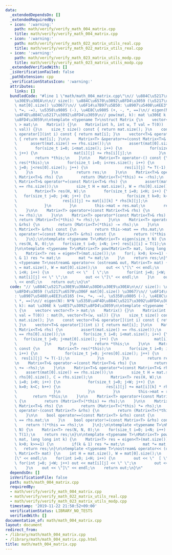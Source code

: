 ```yaml
---
data:
  _extendedDependsOn: []
  _extendedRequiredBy:
  - icon: ':warning:'
    path: math/verify/verify_math_004_matrix.cpp
    title: math/verify/verify_math_004_matrix.cpp
  - icon: ':warning:'
    path: math/verify/verify_math_022_matrix_utils_real.cpp
    title: math/verify/verify_math_022_matrix_utils_real.cpp
  - icon: ':warning:'
    path: math/verify/verify_math_023_matrix_utils_modp.cpp
    title: math/verify/verify_math_023_matrix_utils_modp.cpp
  _extendedVerifiedWith: []
  _isVerificationFailed: false
  _pathExtension: cpp
  _verificationStatusIcon: ':warning:'
  attributes:
    links: []
  bundledCode: "#line 1 \"math/math_004_matrix.cpp\"\n// \u884C\u5217\u30E9\u30A4\u30D6\
    \u30E9\u30EA\n\n// size(): \u884C\u6570\u3092\u8FD4\u3059 (\u5217\u6570\u306F\
    \ mat[0].size() \u3067)\n// \u6F14\u7B97\u5B50: \u8907\u5408\u4EE3\u5165 (+=,\
    \ *=, -=), \u5358\u9805 (-), \u4E8C\u9805 (+, -, *, ==)\n// eigen(N): N*N \u5358\
    \u4F4D\u884C\u5217\u3092\u8FD4\u3059\n// pow(mat, k): mat \u306E k \u4E57\u3092\
    \u8FD4\u3059\n\ntemplate <typename T>\nstruct Matrix {\n    vector< vector<T>\
    \ > mat;\n    Matrix() {}\n    Matrix(int h, int w, T val = T(0)) : mat(h, vector<T>(w,\
    \ val)) {}\n    size_t size() const { return mat.size(); }\n    const vector<T>&\
    \ operator[](int i) const { return mat[i]; }\n    vector<T>& operator[](int i)\
    \ { return mat[i]; }\n\n    Matrix<T> &operator+=(const Matrix<T>& rhs) {\n  \
    \      assert(mat.size() == rhs.size());\n        assert(mat[0].size() == rhs[0].size());\n\
    \        for(size_t i=0; i<mat.size(); i++) {\n            for(size_t j=0; j<mat[0].size();\
    \ j++) {\n                mat[i][j] += rhs[i][j];\n            }\n        }\n\
    \        return *this;\n    }\n\n    Matrix<T> operator-() const {\n        Matrix<T>\
    \ res(*this);\n        for(size_t i=0; i<res.size(); i++) {\n            for(size_t\
    \ j=0; j<res[0].size(); j++) {\n                res[i][j] *= T(-1);\n        \
    \    }\n        }\n        return res;\n    }\n\n    Matrix<T>& operator-=(const\
    \ Matrix<T>& rhs) {\n        return (Matrix<T>(*this) += -rhs);\n    }\n\n   \
    \ Matrix<T>& operator*=(const Matrix<T>& rhs) {\n        assert(mat[0].size()\
    \ == rhs.size());\n        size_t H = mat.size(), W = rhs[0].size(), C = rhs.size();\n\
    \        Matrix<T> res(H, W);\n        for(size_t i=0; i<H; i++) {\n         \
    \   for(size_t j=0; j<W; j++) {\n                for(size_t k=0; k<C; k++) {\n\
    \                    res[i][j] += mat[i][k] * rhs[k][j];\n                }\n\
    \            }\n        }\n        this->mat = res.mat;\n        return *this;\n\
    \    }\n\n    Matrix<T> operator+(const Matrix<T>& rhs) {\n        return (Matrix<T>(*this)\
    \ += rhs);\n    }\n\n    Matrix<T> operator*(const Matrix<T>& rhs) {\n       \
    \ return (Matrix<T>(*this) *= rhs);\n    }\n\n    Matrix<T> operator-(const Matrix<T>\
    \ &rhs) {\n        return (Matrix<T>(*this) -= rhs);\n    }\n\n    bool operator==(const\
    \ Matrix<T> &rhs) const {\n        return this->mat == rhs.mat;\n    }\n    bool\
    \ operator!=(const Matrix<T> &rhs) const {\n        return !(*this == rhs);\n\
    \    }\n};\n\ntemplate <typename T>\nMatrix<T> eigen(size_t N) {\n    Matrix<T>\
    \ res(N, N, 0);\n    for(size_t i=0; i<N; i++) res[i][i] = T(1);\n    return res;\n\
    }\n\ntemplate <typename T>\nMatrix<T> pow(Matrix<T> mat, long long int k) {\n\
    \    Matrix<T> res = eigen<T>(mat.size());\n    for(; k>0; k>>=1) {\n        if(k\
    \ & 1) res *= mat;\n        mat *= mat;\n    }\n    return res;\n}\n\ntemplate\
    \ <typename T>\nostream& operator<< (ostream& out, Matrix<T> mat) {\n    int H\
    \ = mat.size(), W = mat[0].size();\n    out << \"[\" << endl;\n    for(int i=0;\
    \ i<H; i++) {\n        out << \"  [ \";\n        for(int j=0; j<W; j++) out <<\
    \ mat[i][j] << \" \";\n        out << \"]\" << endl;\n    }\n    out << \"]\"\
    \ << endl;\n    return out;\n}\n"
  code: "// \u884C\u5217\u30E9\u30A4\u30D6\u30E9\u30EA\n\n// size(): \u884C\u6570\u3092\
    \u8FD4\u3059 (\u5217\u6570\u306F mat[0].size() \u3067)\n// \u6F14\u7B97\u5B50\
    : \u8907\u5408\u4EE3\u5165 (+=, *=, -=), \u5358\u9805 (-), \u4E8C\u9805 (+, -,\
    \ *, ==)\n// eigen(N): N*N \u5358\u4F4D\u884C\u5217\u3092\u8FD4\u3059\n// pow(mat,\
    \ k): mat \u306E k \u4E57\u3092\u8FD4\u3059\n\ntemplate <typename T>\nstruct Matrix\
    \ {\n    vector< vector<T> > mat;\n    Matrix() {}\n    Matrix(int h, int w, T\
    \ val = T(0)) : mat(h, vector<T>(w, val)) {}\n    size_t size() const { return\
    \ mat.size(); }\n    const vector<T>& operator[](int i) const { return mat[i];\
    \ }\n    vector<T>& operator[](int i) { return mat[i]; }\n\n    Matrix<T> &operator+=(const\
    \ Matrix<T>& rhs) {\n        assert(mat.size() == rhs.size());\n        assert(mat[0].size()\
    \ == rhs[0].size());\n        for(size_t i=0; i<mat.size(); i++) {\n         \
    \   for(size_t j=0; j<mat[0].size(); j++) {\n                mat[i][j] += rhs[i][j];\n\
    \            }\n        }\n        return *this;\n    }\n\n    Matrix<T> operator-()\
    \ const {\n        Matrix<T> res(*this);\n        for(size_t i=0; i<res.size();\
    \ i++) {\n            for(size_t j=0; j<res[0].size(); j++) {\n              \
    \  res[i][j] *= T(-1);\n            }\n        }\n        return res;\n    }\n\
    \n    Matrix<T>& operator-=(const Matrix<T>& rhs) {\n        return (Matrix<T>(*this)\
    \ += -rhs);\n    }\n\n    Matrix<T>& operator*=(const Matrix<T>& rhs) {\n    \
    \    assert(mat[0].size() == rhs.size());\n        size_t H = mat.size(), W =\
    \ rhs[0].size(), C = rhs.size();\n        Matrix<T> res(H, W);\n        for(size_t\
    \ i=0; i<H; i++) {\n            for(size_t j=0; j<W; j++) {\n                for(size_t\
    \ k=0; k<C; k++) {\n                    res[i][j] += mat[i][k] * rhs[k][j];\n\
    \                }\n            }\n        }\n        this->mat = res.mat;\n \
    \       return *this;\n    }\n\n    Matrix<T> operator+(const Matrix<T>& rhs)\
    \ {\n        return (Matrix<T>(*this) += rhs);\n    }\n\n    Matrix<T> operator*(const\
    \ Matrix<T>& rhs) {\n        return (Matrix<T>(*this) *= rhs);\n    }\n\n    Matrix<T>\
    \ operator-(const Matrix<T> &rhs) {\n        return (Matrix<T>(*this) -= rhs);\n\
    \    }\n\n    bool operator==(const Matrix<T> &rhs) const {\n        return this->mat\
    \ == rhs.mat;\n    }\n    bool operator!=(const Matrix<T> &rhs) const {\n    \
    \    return !(*this == rhs);\n    }\n};\n\ntemplate <typename T>\nMatrix<T> eigen(size_t\
    \ N) {\n    Matrix<T> res(N, N, 0);\n    for(size_t i=0; i<N; i++) res[i][i] =\
    \ T(1);\n    return res;\n}\n\ntemplate <typename T>\nMatrix<T> pow(Matrix<T>\
    \ mat, long long int k) {\n    Matrix<T> res = eigen<T>(mat.size());\n    for(;\
    \ k>0; k>>=1) {\n        if(k & 1) res *= mat;\n        mat *= mat;\n    }\n \
    \   return res;\n}\n\ntemplate <typename T>\nostream& operator<< (ostream& out,\
    \ Matrix<T> mat) {\n    int H = mat.size(), W = mat[0].size();\n    out << \"\
    [\" << endl;\n    for(int i=0; i<H; i++) {\n        out << \"  [ \";\n       \
    \ for(int j=0; j<W; j++) out << mat[i][j] << \" \";\n        out << \"]\" << endl;\n\
    \    }\n    out << \"]\" << endl;\n    return out;\n}\n"
  dependsOn: []
  isVerificationFile: false
  path: math/math_004_matrix.cpp
  requiredBy:
  - math/verify/verify_math_004_matrix.cpp
  - math/verify/verify_math_022_matrix_utils_real.cpp
  - math/verify/verify_math_023_matrix_utils_modp.cpp
  timestamp: '2019-11-22 21:50:52+09:00'
  verificationStatus: LIBRARY_NO_TESTS
  verifiedWith: []
documentation_of: math/math_004_matrix.cpp
layout: document
redirect_from:
- /library/math/math_004_matrix.cpp
- /library/math/math_004_matrix.cpp.html
title: math/math_004_matrix.cpp
---
```

